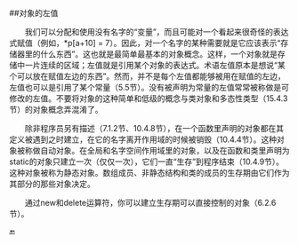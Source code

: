 ##对象的左值

&emsp;&emsp;我们可以分配和使用没有名字的“变量”，而且可能对一个看起来很奇怪的表达式赋值（例如，*p[a+10] = 7）。因此，对一个名字的某种需要就是它应该表示“存储器里的什么东西”。这也就是最简单最基本的对象概念。这样，一个对象就是存储中一片连续的区域；左值就是引用某个对象的表达式。术语左值原本是想说“某个可以放在赋值左边的东西”。然而，并不是每个左值都能够被用在赋值的左边，左值也可以是引用了某个常量（5.5节）。没有被声明为常量的左值常常被称做是可修改的左值。不要将对象的这种简单和低级的概念与类对象和多态性类型（15.4.3节）的对象概念弄混淆了。

&emsp;&emsp;除非程序员另有描述（7.1.2节、10.4.8节），在一个函数里声明的对象都在其定义被遇到之时建立，在它的名字离开作用域的时候被销毁（10.4.4节）。这种对象被称做自动对象。在全局和名字空间作用域里的对象，以及在函数和类里声明为static的对象只建立一次（仅仅一次），它们一直“生存”到程序结束（10.4.9节）。这种对象被称为静态对象。数组成员、非静态结构和类的成员的生存期由它们作为其部分的那些对象决定。

&emsp;&emsp;通过new和delete运算符，你可以建立生存期可以直接控制的对象（6.2.6节）。


🔚
